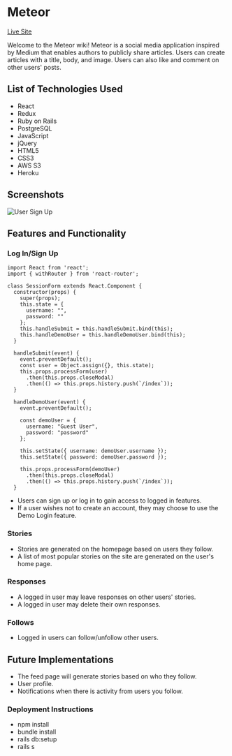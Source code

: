 # Meteor
[Live Site](https://meteor-fsp.herokuapp.com/#/)

Welcome to the Meteor wiki! Meteor is a social media application inspired by Medium that enables authors to publicly share articles. Users can create articles with a title, body, and image. Users can also like and comment on other users' posts.

## List of Technologies Used
* React
* Redux
* Ruby on Rails
* PostgreSQL
* JavaScript
* jQuery
* HTML5
* CSS3
* AWS S3
* Heroku

## Screenshots
![User Sign Up](https://user-images.githubusercontent.com/7242067/61167686-2966ef80-a4f7-11e9-983f-61f191bd00f8.png)

## Features and Functionality
### Log In/Sign Up
```
import React from 'react';
import { withRouter } from 'react-router';

class SessionForm extends React.Component {
  constructor(props) {
    super(props);
    this.state = {
      username: "",
      password: ""
    };
    this.handleSubmit = this.handleSubmit.bind(this);
    this.handleDemoUser = this.handleDemoUser.bind(this);
  }

  handleSubmit(event) {
    event.preventDefault();
    const user = Object.assign({}, this.state);
    this.props.processForm(user)
      .then(this.props.closeModal)
      .then(() => this.props.history.push(`/index`));
  }

  handleDemoUser(event) {
    event.preventDefault();

    const demoUser = {
      username: "Guest User",
      password: "password"
    };

    this.setState({ username: demoUser.username });
    this.setState({ password: demoUser.password });

    this.props.processForm(demoUser)
      .then(this.props.closeModal)
      .then(() => this.props.history.push(`/index`));
  }
```
* Users can sign up or log in to gain access to logged in features. 
* If a user wishes not to create an account, they may choose to use the Demo Login feature.

### Stories
* Stories are generated on the homepage based on users they follow.
* A list of most popular stories on the site are generated on the user's home page.

### Responses
* A logged in user may leave responses on other users' stories.
* A logged in user may delete their own responses.

### Follows
* Logged in users can follow/unfollow other users.

## Future Implementations
* The feed page will generate stories based on who they follow.
* User profile.
* Notifications when there is activity from users you follow.

### Deployment Instructions
* npm install
* bundle install
* rails db:setup
* rails s
